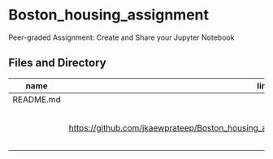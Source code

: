 # Boston_housing_assignment
Peer-graded Assignment: Create and Share your Jupyter Notebook

## Files and Directory ##

| name | links | description |
| -- | -- | -- |
| README.md | | readme file |
| | https://github.com/jkaewprateep/Boston_housing_assignment/blob/main/Assignment%20Project.ipynb | submiting jupiter notebook file
